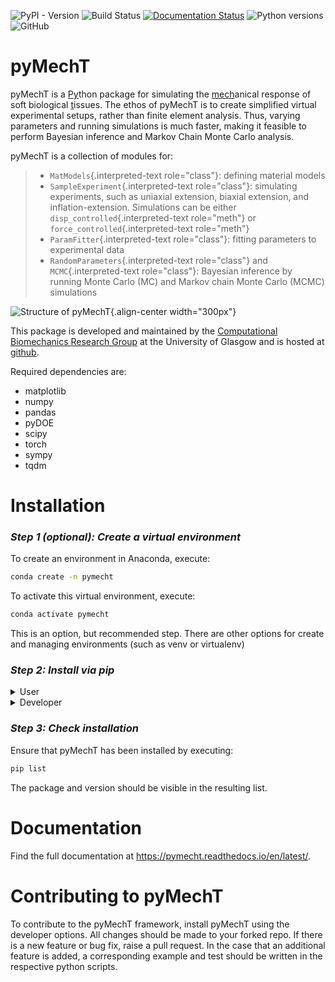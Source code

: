 ![PyPI - Version](https://img.shields.io/pypi/v/pymecht) ![Build Status](https://github.com/ankushaggarwal/pymecht/actions/workflows/ci-tests.yml/badge.svg) [![Documentation Status](https://readthedocs.org/projects/pymecht/badge/?version=latest)](https://pymecht.readthedocs.io/en/latest/?badge=latest) ![Python versions](https://img.shields.io/badge/python-3.8%2B-blue.svg) ![GitHub](https://img.shields.io/github/license/ankushaggarwal/pymecht)

# pyMechT

pyMechT is a <u>Py</u>thon package for simulating the <u>mech</u>anical response of soft biological <u>t</u>issues. 
The ethos of pyMechT is to create simplified virtual experimental
setups, rather than finite element analysis. Thus, varying parameters
and running simulations is much faster, making it feasible to perform
Bayesian inference and Markov Chain Monte Carlo analysis.

pyMechT is a collection of modules for:

> -   `MatModels`{.interpreted-text role="class"}: defining material
>     models
> -   `SampleExperiment`{.interpreted-text role="class"}: simulating
>     experiments, such as uniaxial extension, biaxial extension, and
>     inflation-extension. Simulations can be either
>     `disp_controlled`{.interpreted-text role="meth"} or
>     `force_controlled`{.interpreted-text role="meth"}
> -   `ParamFitter`{.interpreted-text role="class"}: fitting parameters
>     to experimental data
> -   `RandomParameters`{.interpreted-text role="class"} and
>     `MCMC`{.interpreted-text role="class"}: Bayesian inference by
>     running Monte Carlo (MC) and Markov chain Monte Carlo (MCMC)
>     simulations

![Structure of pyMechT](drawing-1.svg){.align-center width="300px"}

This package is developed and maintained by the [Computational
Biomechanics Research
Group](https://userweb.eng.gla.ac.uk/ankush.aggarwal/) at the University
of Glasgow and is hosted at
[github](https://github.com/ankushaggarwal/pymecht/).

Required dependencies are:
* matplotlib
* numpy
* pandas
* pyDOE
* scipy
* torch
* sympy
* tqdm

# Installation

### *Step 1 (optional): Create a virtual environment*

To create an environment in Anaconda, execute:
```sh
conda create -n pymecht
```

To activate this virtual environment, execute:
```sh
conda activate pymecht
```
This is an option, but recommended step. There are other options for create and managing environments (such as venv or virtualenv)

### *Step 2: Install via pip*

<details>
<summary>User</summary>

pyMechT can be installed directly from PyPI via pip by using:
```sh
pip install pymecht
```

</details>

<details>
<summary>Developer</summary>
To install as a devloper, it is recommended to fork from the repo and clone this fork locally.

### *Step 2.1 Fork from ankushaggarwal/pymecht*
To fork a branch, head to the [Github repository](https://github.com/ankushaggarwal/pymecht) and click the fork button in the top right-hand corner.
### *Step 2.2 Clone the forked repo*
To clone this repo locally, use the
```sh
git clone <repo-address>
```
where `<repo-address>` can be replaced by either the https or ssh addresses of the forked repo.

### *Step 2.3 Install developer version of pyMechT*
To install a developer version of pyMechT, navigate to the locally cloned repo and execute:
```sh
python setup.py develop
```
An editable version of pyMechT is now installed. All local changes to the cloned source code files will be reflected when pyMechT is imported.

</details>

### *Step 3: Check installation*

Ensure that pyMechT has been installed by executing:
```sh
pip list
```
The package and version should be visible in the resulting list.

# Documentation

Find the full documentation at https://pymecht.readthedocs.io/en/latest/.

# Contributing to pyMechT

To contribute to the pyMechT framework, install pyMechT using the developer options. All changes should be made to your forked repo. If there is a new feature or bug fix, raise a pull request. In the case that an additional feature is added, a corresponding example and test should be written in the respective python scripts.

